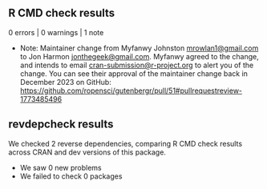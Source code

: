 ## R CMD check results

0 errors | 0 warnings | 1 note

* Note: Maintainer change from Myfanwy Johnston <mrowlan1@gmail.com> to Jon Harmon <jonthegeek@gmail.com>. Myfanwy agreed to the change, and intends to email cran-submission@r-project.org to alert you of the change. You can see their approval of the maintainer change back in December 2023 on GitHub: https://github.com/ropensci/gutenbergr/pull/51#pullrequestreview-1773485496

## revdepcheck results

We checked 2 reverse dependencies, comparing R CMD check results across CRAN and dev versions of this package.

 * We saw 0 new problems
 * We failed to check 0 packages
